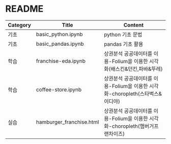 # README
|**Category**|**Title**|**Content**|
|--------|-----|-------|
|기초|basic_python.ipynb|python 기초 문법|
|기초|basic_pandas.ipynb|pandas 기초 활용|
|학습|franchise-eda.ipynb|<a>상권분석</a> 공공데이터를 이용-Folium을 이용한 시각화(배스킨&던킨,파바&뚜레)|
|학습|coffee-store.ipynb| <a>상권분석</a> 공공데이터를 이용-Folium을 이용한 시각화-choropleth(스타벅스&이디야)|
|실습|hamburger_franchise.html| [<a>상권분석</a> 공공데이터를 이용-Folium을 이용한 시각화-choropleth(햄버거프랜차이즈)](https://github.com/environment-analyst/datastudy/blob/main/Data_Handling%26visualization/ACTIVITY/hamburger_franchise.html)|

